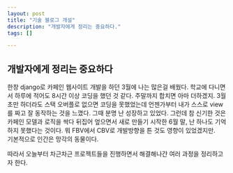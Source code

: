 ```yaml
---
layout: post
title: "기술 블로그 개설"
description: "개발자에게 정리는 중요하다."
tags: []

---
```


## 개발자에게 정리는 중요하다
한창 django로 카페인 웹사이트 개발을 하던 3월에 나는 많은걸 배웠다. 학교에 다니면서 하루에 적어도 8시간 이상 코딩을 했던 것 같다. 주말까지 합치면 아마 더하겠지.
3월 초만 하더라도 스택 오버플로 없으면 코딩을 못했었는데 언젠가부터 내가 스스로 view를 짜고 잘 동작하는 것을 느꼈다. 그때 분명 난 성장하고 있었다.
그런데 참 신기한 것은 카페인 모델과 로직을 싹다 뒤집어 엎으면서 새로 만들기 시작한 6월 말, 난 하나도 기억하지 못했다는 것이다. 뭐 FBV에서 CBV로 개발방향을 튼 것도 영향이 있었겠지만.
<br/>기본적으로 인간은 망각의 동물이다.

따라서 오늘부터 차근차근 프로젝트들을 진행하면서 해결해나간 여러 과정을 정리하고자 한다.
